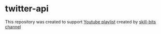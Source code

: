 # twitter-api

This repository was created to support [Youtube playlist](https://www.youtube.com/playlist?list=PLh_h1YVECKEJ9hQrR_uI1DbJ0W8Os2VGE) created by [skill-bits channel](https://www.youtube.com/channel/UCXrPqxHd-1y_oAYfv-qCnjA)
